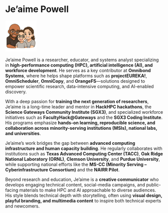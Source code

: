 # Je’aime Powell  

<img src="sticker.png" width=100>

Je’aime Powell is a researcher, educator, and systems analyst specializing in **high-performance computing (HPC), artificial intelligence (AI), and workforce development**. He serves as a key contributor at **Omnibond Systems**, where he helps shape platforms such as **projectEUREKA!**, **OmniScheduler**, **OmniCopy**, and **OrangeFS**—solutions designed to empower scientific research, data-intensive computing, and AI-enabled discovery.  

With a deep passion for **training the next generation of researchers**, Je’aime is a long-time leader and mentor in **HackHPC hackathons**, the **Science Gateways Community Institute (SGX3)**, and specialized workforce initiatives such as **FacultyHack@Gateways** and the **SGX3 Coding Institute**. His programs emphasize **hands-on learning, reproducible science, and collaboration across minority-serving institutions (MSIs), national labs, and universities**.  

Je’aime’s work bridges the gap between **advanced computing infrastructure and human capacity building**. He regularly collaborates with institutions such as **Texas Advanced Computing Center (TACC)**, **Oak Ridge National Laboratory (ORNL)**, **Clemson University**, and **Purdue University**, while supporting national efforts like the **MS-CC (Minority Serving – Cyberinfrastructure Consortium)** and the **NAIRR Pilot**.  

Beyond research and education, Je’aime is a **creative communicator** who develops engaging technical content, social-media campaigns, and public-facing materials to make HPC and AI approachable to diverse audiences. His style blends technical depth with storytelling, often using **visual design, playful branding, and multimedia content** to inspire both technical experts and newcomers.  

